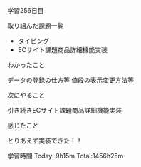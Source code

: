 学習256日目

取り組んだ課題一覧

- タイピング
- ECサイト課題商品詳細機能実装

わかったこと

データの登録の仕方等
値段の表示変更方法等

次にやること

引き続きECサイト課題商品詳細機能実装

感じたこと

とりあえず実装できた！！

学習時間 Today: 9h15m Total:1456h25m